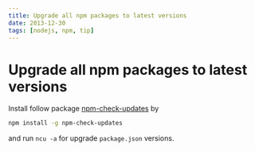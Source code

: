 ```yaml
---
title: Upgrade all npm packages to latest versions
date: 2013-12-30
tags: [nodejs, npm, tip]
---
```


# Upgrade all npm packages to latest versions

Install follow package [npm-check-updates](https://npmjs.org/package/npm-check-updates) by

```bash
npm install -g npm-check-updates
```

and run `ncu -a` for upgrade `package.json` versions.
